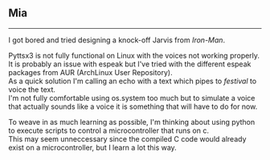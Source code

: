 ## Mia
---
I got bored and tried designing a knock-off Jarvis from *Iron-Man*.  
  
Pyttsx3 is not fully functional on Linux with the voices not working properly.  
It is probably an issue with espeak but I've tried with the different espeak packages from AUR (ArchLinux User Repository).  
As a quick solution I'm calling an echo with a text which pipes to *festival* to voice the text.  
I'm not fully comfortable using os.system too much but to simulate a voice that actually sounds like a voice it is something that will have to do for now.  
  
To weave in as much learning as possible, I'm thinking about using python to execute scripts to control a microcontroller that runs on c.  
This may seem unneccessary since the compiled C code would already exist on a microcontroller, but I learn a lot this way.  

